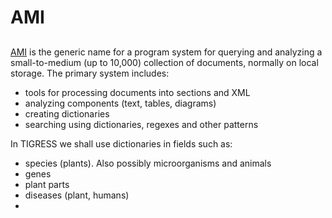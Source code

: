 # AMI

## 
[AMI](http://github.com/petermr/normami) is the generic name for a program system for querying and analyzing a small-to-medium (up to 10,000) collection of documents, normally 
on local storage. The primary system includes:

* tools for processing documents into sections and XML
* analyzing components (text, tables, diagrams)
* creating dictionaries
* searching using dictionaries, regexes and other patterns

In TIGRESS we shall use dictionaries in fields such as:

* species (plants). Also possibly microorganisms and animals
* genes
* plant parts
* diseases (plant, humans)
* 
